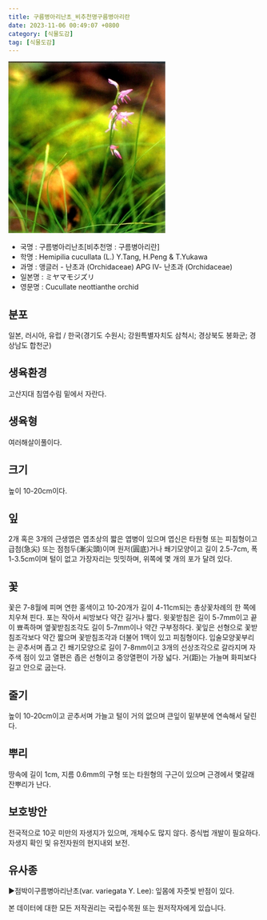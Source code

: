 ```yaml
---
title: 구름병아리난초_비추천명구름병아리란
date: 2023-11-06 00:49:07 +0800
category: [식물도감]
tag: [식물도감]
---
```




![구름병아리난초[비추천명 : 구름병아리란]](/assets/img/fileUpload/plants/basic/Orchidaceae/Gymnadenia/6288/1_th2.JPG)
- 국명 : 구름병아리난초[비추천명 : 구름병아리란]
- 학명 : Hemipilia cucullata (L.) Y.Tang, H.Peng & T.Yukawa
- 과명 : 앵글러 - 난초과 (Orchidaceae) APG Ⅳ- 난초과 (Orchidaceae)
- 일본명 : ミヤマモジズリ
- 영문명 : Cucullate neottianthe orchid


## 분포
일본, 러시아, 유럽 / 한국(경기도 수원시; 강원특별자치도 삼척시; 경상북도 봉화군; 경상남도 합천군) 
## 생육환경
고산지대 침엽수림 밑에서 자란다.
## 생육형
여러해살이풀이다.
## 크기
높이 10-20cm이다.
## 잎
2개 혹은 3개의 근생엽은 엽초상의 짧은 엽병이 있으며 엽신은 타원형 또는 피침형이고 급첨(急尖) 또는 점첨두(漸尖頭)이며 원저(圓底)거나 쐐기모양이고 길이 2.5-7cm, 폭 1-3.5cm이며 털이 없고 가장자리는 밋밋하며, 위쪽에 몇 개의 포가 달려 있다.
## 꽃
꽃은 7-8월에 피며 연한 홍색이고 10-20개가 길이 4-11cm되는 총상꽃차례의 한 쪽에 치우쳐 핀다. 포는 작아서 씨방보다 약간 길거나 짧다. 윗꽃받침은 길이 5-7mm이고 끝이 뾰족하며 옆꽃받침조각도 길이 5-7mm이나 약간 구부정하다. 꽃잎은 선형으로 꽃받침조각보다 약간 짧으며 꽃받침조각과 더불어 1맥이 있고 피침형이다. 입술모양꽃부리는 곧추서며 좁고 긴 쐐기모양으로 길이 7-8mm이고 3개의 선상조각으로 갈라지며 자주색 점이 있고 열편은 좁은 선형이고 중앙열편이 가장 넓다. 거(距)는 가늘며 화피보다 길고 안으로 굽는다.
## 줄기
높이 10-20cm이고 곧추서며 가늘고 털이 거의 없으며 큰잎이 밑부분에 연속해서 달린다.
## 뿌리
땅속에 길이 1cm, 지름 0.6mm의 구형 또는 타원형의 구근이 있으며 근경에서 몇갈래 잔뿌리가 난다.
## 보호방안
전국적으로 10곳 미만의 자생지가 있으며, 개체수도 많지 않다. 증식법 개발이 필요하다. 자생지 확인 및 유전자원의 현지내외 보전.
## 유사종
▶점박이구름병아리난초(var. variegata Y. Lee): 잎몸에 자줏빛 반점이 있다.






본 데이터에 대한 모든 저작권리는 국립수목원 또는 원저작자에게 있습니다.
